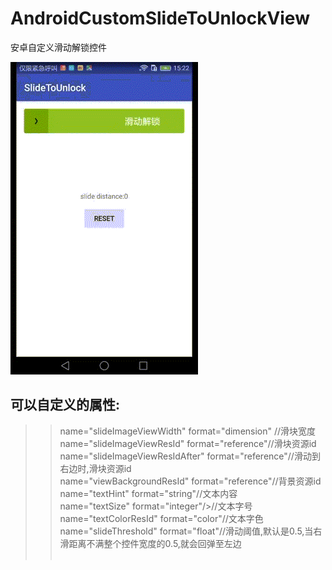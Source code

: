 ﻿# AndroidCustomSlideToUnlockView
安卓自定义滑动解锁控件


 ![img](https://github.com/506954774/AndroidCustomSlideToUnlockView/blob/master/demo.gif?raw=true)

 ## 可以自定义的属性:</br>
 >>name="slideImageViewWidth" format="dimension" //滑块宽度 </br>
 >>name="slideImageViewResId" format="reference"//滑块资源id </br>
 >>name="slideImageViewResIdAfter" format="reference"//滑动到右边时,滑块资源id </br>
 >>name="viewBackgroundResId" format="reference"//背景资源id</br>
 >>name="textHint" format="string"//文本内容</br>
 >>name="textSize" format="integer"/>//文本字号</br>
 >>name="textColorResId" format="color"//文本字色</br>
 >>name="slideThreshold" format="float"//滑动阈值,默认是0.5,当右滑距离不满整个控件宽度的0.5,就会回弹至左边</br> </br>